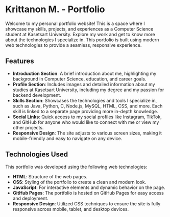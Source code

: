 # Krittanon M. - Portfolio

Welcome to my personal portfolio website! This is a space where I showcase my skills, projects, and experiences as a Computer Science student at Kasetsart University. Explore my work and get to know more about the technologies I specialize in. This portfolio is built using modern web technologies to provide a seamless, responsive experience.

## Features

- **Introduction Section**: A brief introduction about me, highlighting my background in Computer Science, education, and career goals.
- **Profile Section**: Includes images and detailed information about my studies at Kasetsart University, including my degree and my passion for backend development.
- **Skills Section**: Showcases the technologies and tools I specialize in, such as Java, Python, C, Node.js, MySQL, HTML, CSS, and more. Each skill is linked to a separate page providing more in-depth knowledge.
- **Social Links**: Quick access to my social profiles like Instagram, TikTok, and GitHub for anyone who would like to connect with me or view my other projects.
- **Responsive Design**: The site adjusts to various screen sizes, making it mobile-friendly and easy to navigate on any device.

## Technologies Used

This portfolio was developed using the following web technologies:

- **HTML**: Structure of the web pages.
- **CSS**: Styling of the portfolio to create a clean and modern look.
- **JavaScript**: For interactive elements and dynamic behavior on the page.
- **GitHub Pages**: The portfolio is hosted on GitHub Pages for easy access and deployment.
- **Responsive Design**: Utilized CSS techniques to ensure the site is fully responsive across mobile, tablet, and desktop devices.
